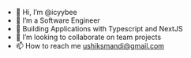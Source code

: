 - 👋 Hi, I’m @icyybee
- 👀 I’m a Software Engineer 
- 🌱 Building Applications with Typescript and NextJS
- 💞️ I’m looking to collaborate on team projects
- 📫 How to reach me ushiksmandi@gmail.com

<!---
icyybee/icyybee is a ✨ special ✨ repository because its `README.md` (this file) appears on your GitHub profile.
You can click the Preview link to take a look at your changes.
--->
